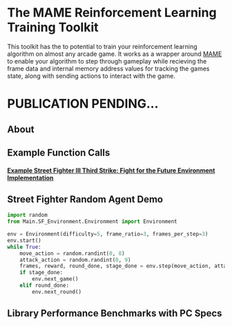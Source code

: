 # The MAME Reinforcement Learning Training Toolkit
This toolkit has the to potential to train your reinforcement learning algorithm on almost any arcade game. It works as a wrapper around [MAME](http://mamedev.org/) to enable your algorithm to step through gameplay while recieving the frame data and internal memory address values for tracking the games state, along with sending actions to interact with the game.

# PUBLICATION PENDING...

## About

## Example Function Calls

#### [Example Street Fighter III Third Strike: Fight for the Future Environment Implementation](https://github.com/BombayCinema/MAMEToolkit/blob/master/Environment.py)

## Street Fighter Random Agent Demo
```python
import random
from Main.SF_Environment.Environment import Environment

env = Environment(difficulty=5, frame_ratio=3, frames_per_step=3)
env.start()
while True:
    move_action = random.randint(0, 8)
    attack_action = random.randint(0, 9)
    frames, reward, round_done, stage_done = env.step(move_action, attack_action)
    if stage_done:
        env.next_game()
    elif round_done:
        env.next_round()
```

## Library Performance Benchmarks with PC Specs
